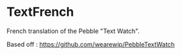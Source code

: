# TextFrench

French translation of the Pebble "Text Watch".

Based off : https://github.com/wearewip/PebbleTextWatch
